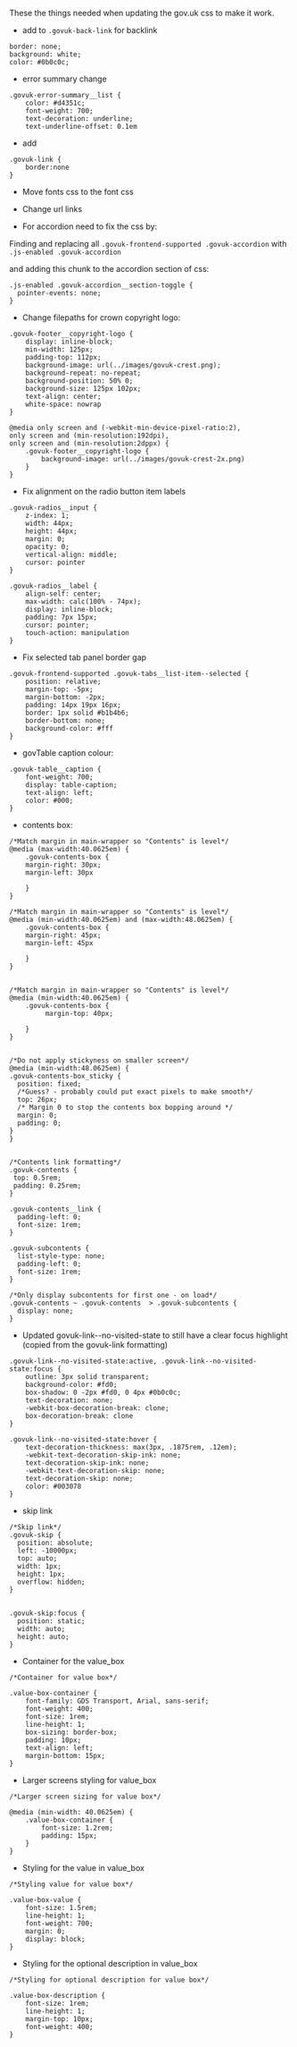 These the things needed when updating the gov.uk css to make it work.

* add to `.govuk-back-link` for backlink
```
border: none;
background: white;
color: #0b0c0c;
```

* error summary change
```
.govuk-error-summary__list {
    color: #d4351c;
    font-weight: 700;
    text-decoration: underline;
    text-underline-offset: 0.1em
```

* add 
```
.govuk-link {
    border:none
}
```

* Move fonts css to the font css
* Change url links

* For accordion need to fix the css by:

 Finding and replacing all `.govuk-frontend-supported .govuk-accordion` with `.js-enabled .govuk-accordion`
 
 and adding this chunk to the accordion section of css:
 
```
.js-enabled .govuk-accordion__section-toggle {
  pointer-events: none;
}
```

* Change filepaths for crown copyright logo:
```
.govuk-footer__copyright-logo {
    display: inline-block;
    min-width: 125px;
    padding-top: 112px;
    background-image: url(../images/govuk-crest.png);
    background-repeat: no-repeat;
    background-position: 50% 0;
    background-size: 125px 102px;
    text-align: center;
    white-space: nowrap
}

@media only screen and (-webkit-min-device-pixel-ratio:2),
only screen and (min-resolution:192dpi),
only screen and (min-resolution:2dppx) {
    .govuk-footer__copyright-logo {
        background-image: url(../images/govuk-crest-2x.png)
    }
}
```

* Fix alignment on the radio button item labels
```
.govuk-radios__input {
    z-index: 1;
    width: 44px;
    height: 44px;
    margin: 0;
    opacity: 0;
    vertical-align: middle;
    cursor: pointer
}

.govuk-radios__label {
    align-self: center;
    max-width: calc(100% - 74px);
    display: inline-block;
    padding: 7px 15px;
    cursor: pointer;
    touch-action: manipulation
}
```

* Fix selected tab panel border gap
```
.govuk-frontend-supported .govuk-tabs__list-item--selected {
    position: relative;
    margin-top: -5px;
    margin-bottom: -2px;
    padding: 14px 19px 16px;
    border: 1px solid #b1b4b6;
    border-bottom: none;
    background-color: #fff
}
```

* govTable caption colour:

```
.govuk-table__caption {
    font-weight: 700;
    display: table-caption;
    text-align: left;
    color: #000;
}
```

* contents box:

```
/*Match margin in main-wrapper so "Contents" is level*/
@media (max-width:40.0625em) {
    .govuk-contents-box {
    margin-right: 30px;
    margin-left: 30px

    }
}

/*Match margin in main-wrapper so "Contents" is level*/
@media (min-width:40.0625em) and (max-width:48.0625em) {
    .govuk-contents-box {
    margin-right: 45px;
    margin-left: 45px

    }
}


/*Match margin in main-wrapper so "Contents" is level*/
@media (min-width:40.0625em) {
    .govuk-contents-box {
         margin-top: 40px;

    }
}


/*Do not apply stickyness on smaller screen*/
@media (min-width:48.0625em) {
.govuk-contents-box_sticky {
  position: fixed;
  /*Guess? - probably could put exact pixels to make smooth*/
  top: 26px;
  /* Margin 0 to stop the contents box bopping around */
  margin: 0;
  padding: 0;
}
}


/*Contents link formatting*/
.govuk-contents {
 top: 0.5rem;
 padding: 0.25rem;
}

.govuk-contents__link {
  padding-left: 0;
  font-size: 1rem;
}

.govuk-subcontents {
  list-style-type: none;
  padding-left: 0;
  font-size: 1rem;
}

/*Only display subcontents for first one - on load*/
.govuk-contents ~ .govuk-contents  > .govuk-subcontents {
  display: none;
}
```

* Updated govuk-link--no-visited-state to still have a clear focus highlight (copied from the govuk-link formatting)

```
.govuk-link--no-visited-state:active, .govuk-link--no-visited-state:focus {
    outline: 3px solid transparent;
    background-color: #fd0;
    box-shadow: 0 -2px #fd0, 0 4px #0b0c0c;
    text-decoration: none;
    -webkit-box-decoration-break: clone;
    box-decoration-break: clone
}

.govuk-link--no-visited-state:hover {
    text-decoration-thickness: max(3px, .1875rem, .12em);
    -webkit-text-decoration-skip-ink: none;
    text-decoration-skip-ink: none;
    -webkit-text-decoration-skip: none;
    text-decoration-skip: none;
    color: #003078
}
```

* skip link
```
/*Skip link*/
.govuk-skip {
  position: absolute;
  left: -10000px;
  top: auto;
  width: 1px;
  height: 1px;
  overflow: hidden;
}


.govuk-skip:focus {
  position: static;
  width: auto;
  height: auto;
}
```

* Container for the value_box
```
/*Container for value box*/

.value-box-container {
    font-family: GDS Transport, Arial, sans-serif;
    font-weight: 400;
    font-size: 1rem;
    line-height: 1;
    box-sizing: border-box;
    padding: 10px;
    text-align: left;
    margin-bottom: 15px;
}
```

* Larger screens styling for value_box
```
/*Larger screen sizing for value box*/

@media (min-width: 40.0625em) {
    .value-box-container {
        font-size: 1.2rem;
        padding: 15px;
    }
}
```

* Styling for the value in value_box
```
/*Styling value for value box*/

.value-box-value {
    font-size: 1.5rem;
    line-height: 1;
    font-weight: 700;
    margin: 0;
    display: block;
}
```

* Styling for the optional description in value_box
```
/*Styling for optional description for value box*/

.value-box-description {
    font-size: 1rem;
    line-height: 1;
    margin-top: 10px;
    font-weight: 400;
}
```
